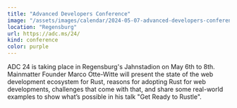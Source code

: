 ```yaml
---
title: "Advanced Developers Conference"
image: "/assets/images/calendar/2024-05-07-advanced-developers-conference/adc.png"
location: "Regensburg"
url: https://adc.ms/24/
kind: conference
color: purple
---
```


ADC 24 is taking place in Regensburg's Jahnstadion on May 6th to 8th. Mainmatter
Founder Marco Otte-Witte will present the state of the web development ecosystem
for Rust, reasons for adopting Rust for web developments, challenges that come
with that, and share some real-world examples to show what’s possible in his
talk "Get Ready to Rustle".
